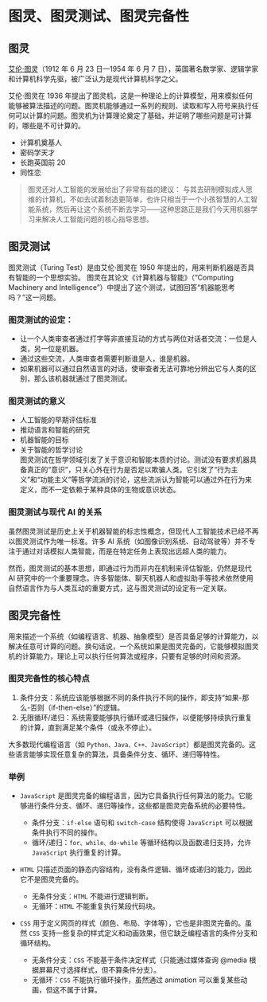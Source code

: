 # 图灵、图灵测试、图灵完备性

## 图灵

[艾伦·图灵](https://zh.wikipedia.org/zh-hans/%E8%89%BE%E4%BC%A6%C2%B7%E5%9B%BE%E7%81%B5)（1912 年 6 月 23 日—1954 年 6 月 7 日），英国著名数学家、逻辑学家和计算机科学先驱，被广泛认为是现代计算机科学之父。

艾伦·图灵在 1936 年提出了图灵机，这是一种理论上的计算模型，用来模拟任何能够被算法描述的问题。图灵机能够通过一系列的规则、读取和写入符号来执行任何可以计算的问题。图灵机为计算理论奠定了基础，并证明了哪些问题是可计算的，哪些是不可计算的。

- 计算机奠基人
- 密码学天才
- 长跑英国前 20
- 同性恋

> 图灵还对人工智能的发展给出了非常有益的建议： 与其去研制模拟成人思维的计算机，不如去试着制造更简单，也许只相当于一个小孩智慧的人工智能系统，然后再让这个系统不断去学习——这种思路正是我们今天用机器学习来解决人工智能问题的核心指导思想。

## 图灵测试

图灵测试（Turing Test）是由艾伦·图灵在 1950 年提出的，用来判断机器是否具有智能的一个思想实验。 图灵在其论文《计算机器与智能》（“Computing Machinery and Intelligence”）中提出了这个测试，试图回答“机器能思考吗？”这一问题。

### 图灵测试的设定：

- 让一个人类审查者通过打字等非直接互动的方式与两位对话者交流：一位是人类，另一位是机器。
- 通过这些交流，人类审查者需要判断谁是人，谁是机器。
- 如果机器可以通过自然语言的对话，使审查者无法可靠地分辨出它与人类的区别，那么该机器就通过了图灵测试。

### 图灵测试的意义

- 人工智能的早期评估标准
- 推动语言和智能的研究
- 机器智能的目标
- 关于智能的哲学讨论  
  图灵测试在哲学领域引发了关于意识和智能本质的讨论。测试没有要求机器具备真正的“意识”，只关心外在行为是否足以欺骗人类。它引发了“行为主义”和“功能主义”等哲学流派的讨论，这些流派认为智能可以通过外在行为来定义，而不一定依赖于某种具体的生物或意识状态。

### 图灵测试与现代 AI 的关系

虽然图灵测试是历史上关于机器智能的标志性概念，但现代人工智能技术已经不再以图灵测试作为唯一标准。许多 AI 系统（如图像识别系统、自动驾驶等）并不专注于通过对话模拟人类智能，而是在特定任务上表现出远超人类的能力。

然而，图灵测试的基本思想，即通过行为而非内在机制来评估智能，仍然是现代 AI 研究中的一个重要理念。许多智能体、聊天机器人和虚拟助手等技术依然使用自然语言作为与人类互动的重要方式，这与图灵测试的设定有一定关联。

## 图灵完备性

用来描述一个系统（如编程语言、机器、抽象模型）是否具备足够的计算能力，以解决任意可计算的问题。换句话说，一个系统如果是图灵完备的，它能够模拟图灵机的计算能力，理论上可以执行任何算法或程序，只要有足够的时间和资源。

### 图灵完备性的核心特点

1. 条件分支：系统应该能够根据不同的条件执行不同的操作，即支持“如果-那么-否则（if-then-else）”的逻辑。
2. 无限循环/递归：系统需要能够执行循环或递归操作，以便能够持续执行重复的计算，直到满足某个条件（或永不停止）。

大多数现代编程语言（如 `Python、Java、C++、JavaScript`）都是图灵完备的。这些语言能够实现任意复杂的算法，具备条件分支、循环、递归等特性。

### 举例

- `JavaScript` 是图灵完备的编程语言，因为它具备执行任何算法的能力。它能够进行条件分支、循环、递归等操作，这些都是图灵完备系统的必要特性。

  - 条件分支：`if-else` 语句和 `switch-case` 结构使得 `JavaScript` 可以根据条件执行不同的操作。
  - 循环/递归：`for、while、do-while` 等循环结构以及函数递归支持，允许 `JavaScript` 执行重复的计算。

- `HTML` 只描述页面的静态内容结构，没有条件逻辑、循环或递归的能力，因此它不是图灵完备的。

  - 无条件分支：`HTML` 不能进行逻辑判断。
  - 无循环：`HTML` 不能重复执行某段代码块。

- `CSS` 用于定义网页的样式（颜色、布局、字体等），它也是非图灵完备的。虽然 `CSS` 支持一些复杂的样式定义和动画效果，但它缺乏编程语言的条件分支和循环结构。

  - 无条件分支：`CSS` 不能基于条件决定样式（只能通过媒体查询 @media 根据屏幕尺寸选择样式，但不算条件分支）。
  - 无循环：`CSS` 不能执行循环操作，虽然通过 animation 可以重复某些动画，但这不属于计算。
